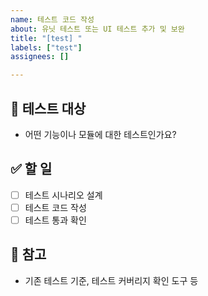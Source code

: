 ```yaml
---
name: 테스트 코드 작성
about: 유닛 테스트 또는 UI 테스트 추가 및 보완
title: "[test] "
labels: ["test"]
assignees: []

---
```


## 🧪 테스트 대상
- 어떤 기능이나 모듈에 대한 테스트인가요?

## ✅ 할 일
- [ ] 테스트 시나리오 설계
- [ ] 테스트 코드 작성
- [ ] 테스트 통과 확인

## 📎 참고
- 기존 테스트 기준, 테스트 커버리지 확인 도구 등

